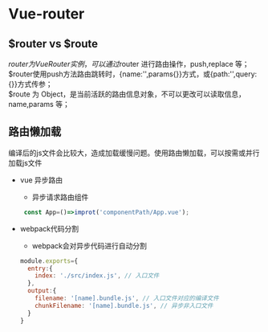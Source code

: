 <!--
 * @Author: your name
 * @Date: 2020-03-17 09:32:20
 * @LastEditTime: 2020-03-18 10:22:11
 * @LastEditors: Please set LastEditors
 * @Description: In User Settings Edit
 * @FilePath: \vue-note\Vue\Vue-router.md
 -->

# Vue-router

## $router vs $route

$router为VueRouter实例，可以通过$router 进行路由操作，push,replace 等；<br/>
$router使用push方法路由跳转时，{name:'',params{}}方式，或{path:'',query:{}}方式传参；<br/>
$route 为 Object，是当前活跃的路由信息对象，不可以更改可以读取信息，name,params 等；

## 路由懒加载

编译后的js文件会比较大，造成加载缓慢问题。使用路由懒加载，可以按需或并行加载js文件

- vue 异步路由
  - 异步请求路由组件<br/>

  ```javascript
   const App=()=>improt('componentPath/App.vue');
  ```
  
- webpack代码分割
  - webpack会对异步代码进行自动分割

  ```javascript
  module.exports={
    entry:{
      index: './src/index.js', // 入口文件
    },
    output:{
      filename: '[name].bundle.js', // 入口文件对应的编译文件
      chunkFilename: '[name].bundle.js', // 异步非入口文件
    }
  }
  ```
